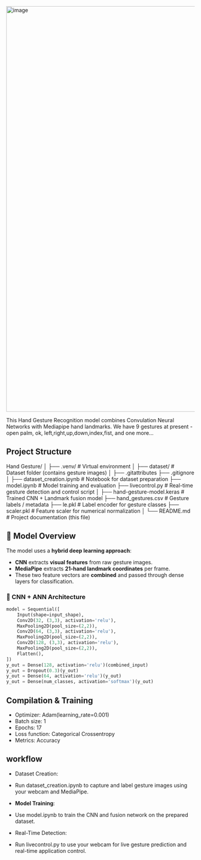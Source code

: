 <img width="1918" height="1082" alt="image" src="https://github.com/user-attachments/assets/3c1bd2d0-1e7e-43b9-81ec-77aa83faf9db" />

This Hand Gesture Recognition model combines Convulation Neural Networks with Mediapipe hand landmarks.
We have 9 gestures at present - open palm, ok, left,right,up,down,index,fist, and one more...

## Project Structure
Hand Gesture/
│
├── .venv/                     # Virtual environment
│
├── dataset/                   # Dataset folder (contains gesture images)
│
├── .gitattributes
├── .gitignore
│
├── dataset_creation.ipynb     # Notebook for dataset preparation
├── model.ipynb                # Model training and evaluation
├── livecontrol.py             # Real-time gesture detection and control script
│
├── hand-gesture-model.keras   # Trained CNN + Landmark fusion model
├── hand_gestures.csv          # Gesture labels / metadata
├── le.pkl                     # Label encoder for gesture classes
├── scaler.pkl                 # Feature scaler for numerical normalization
│
└── README.md                  # Project documentation (this file)

## 🧠 Model Overview

The model uses a **hybrid deep learning approach**:
- **CNN** extracts **visual features** from raw gesture images.
- **MediaPipe** extracts **21-hand landmark coordinates** per frame.
- These two feature vectors are **combined** and passed through dense layers for classification.

### 🧩 CNN + ANN Architecture
```python
model = Sequential([
    Input(shape=input_shape),
    Conv2D(32, (3,3), activation='relu'),
    MaxPooling2D(pool_size=(2,2)),
    Conv2D(64, (3,3), activation='relu'),
    MaxPooling2D(pool_size=(2,2)),
    Conv2D(128, (3,3), activation='relu'),
    MaxPooling2D(pool_size=(2,2)),
    Flatten(),
])
y_out = Dense(128, activation='relu')(combined_input)
y_out = Dropout(0.3)(y_out)
y_out = Dense(64, activation='relu')(y_out)
y_out = Dense(num_classes, activation='softmax')(y_out) 
```
## Compilation & Training
- Optimizer: Adam(learning_rate=0.001)
- Batch size: 1
- Epochs: 17
- Loss function: Categorical Crossentropy
- Metrics: Accuracy

## workflow
- Dataset Creation:
- Run dataset_creation.ipynb to capture and label gesture images using your webcam and MediaPipe.

- **Model Training**:
- Use model.ipynb to train the CNN and fusion network on the prepared dataset.
- Real-Time Detection:
- Run livecontrol.py to use your webcam for live gesture prediction and real-time application control.

